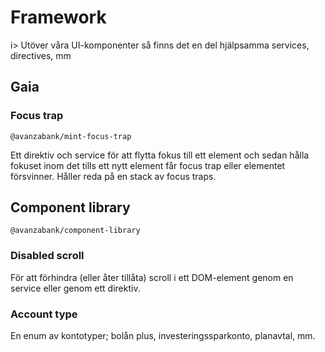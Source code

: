 # Framework

i> Utöver våra UI-komponenter så finns det en del hjälpsamma services, directives, mm 

## Gaia

### Focus trap 
`@avanzabank/mint-focus-trap`

Ett direktiv och service för att flytta fokus till ett element och sedan hålla fokuset inom det tills ett nytt element får focus trap eller elementet försvinner. Håller reda på en stack av focus traps.

## Component library 
`@avanzabank/component-library`

### Disabled scroll
För att förhindra (eller åter tillåta) scroll i ett DOM-element genom en service 
eller genom ett direktiv. 

### Account type
En enum av kontotyper; bolån plus, investeringssparkonto, planavtal, mm. 

